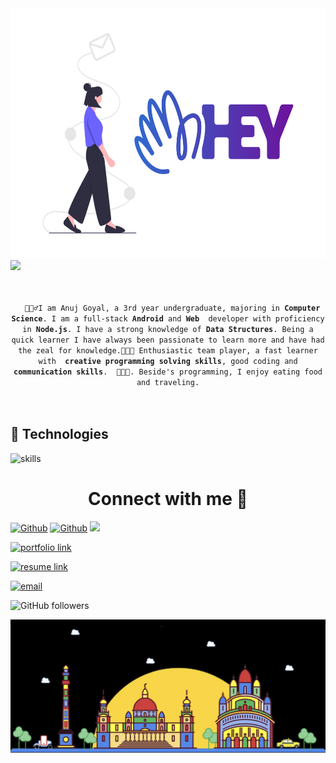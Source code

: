 <img src="https://github.com/anuj0809/anuj0809/blob/main/Header/undraw_hey_email_liaa.png" width="1100" height="400">
<a href="https://git.io/typing-svg">
  <img src ="https://readme-typing-svg.herokuapp.com?font=Poiret+One&color=FF79C6&size=40&width=550&height=60&lines=Budding+Developer%2C+Designer;Weclome+to+my+profile+!!" />
</a>
<br>
<br>
<p align="center">
  <code>
  🙍🏽‍♂️I am Anuj Goyal, a 3rd year undergraduate, majoring in <strong>Computer Science</strong>. I am a full-stack <strong>Android</strong> and <strong>Web</strong>  developer with proficiency in <strong>Node.js</strong>. I have a strong knowledge of <strong>Data Structures</strong>. Being a quick learner I have always been passionate to learn more and have had the zeal for knowledge.👨🏽‍💻 Enthusiastic team player, a fast learner with <strong> creative programming solving skills</strong>, good coding and <strong> communication skills</strong>.  👨🏽‍💼. Beside's programming, I enjoy eating food and traveling.
     
  </code>

  ## 🔧 Technologies

![skills](https://skillicons.dev/icons?i=html,css,sass,js,ts,nodejs,vue,react,mongodb,mysql,docker,kubernetes,md,git,bash,nginx,aws,gcp,vscode,angular,bootstrap,deno,django,express,firebase,flask,flutter,gatsby,go,kotlin,julia,nestjs,nextjs,pytorch,redis,spring,supabase,tensorflow,unreal,unity&theme=light)

 <h1 align="center">Connect with me 🔗</h1>
 
[<img alt="Github" src="https://img.shields.io/badge/GitHub-%2312100E.svg?&style=for-the-badge&logo=Github&logoColor=white" />](https://github.com/anuj0809) [<img alt="Github" src="https://img.shields.io/badge/twitter-%231DA1F2.svg?&style=for-the-badge&logo=twitter&logoColor=white" />](https://twitter.com) [<img src="https://img.shields.io/badge/Projects-FF0000.svg?style=for-the-badge&logo=YouTube&logoColor=white" />](https://github.com/anuj0809?tab=projects)


[<img alt="portfolio link" src="https://img.shields.io/badge/Portfolio-http://anuj0809.github.io/-success" />](http://anuj0809.github.io)


[<img alt="resume link" src="https://img.shields.io/badge/My%20CV-Download%20my%20Resume-lightgrey" />]()

[<img alt="email" src="https://img.shields.io/badge/Email%20me-anuj.goyal0809@gmail.com-blue" />](mailto:anuj.goyal0809@gmail.com)

<img alt="GitHub followers" src="https://img.shields.io/github/followers/anuj0809?label=Follow%20Me&style=social" />



![](https://github.com/anuj0809/anuj0809/blob/main/Header/footer.png)
